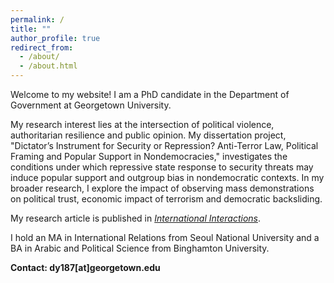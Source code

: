 ```yaml
---
permalink: /
title: ""
author_profile: true
redirect_from: 
  - /about/
  - /about.html
---
```


Welcome to my website! I am a PhD candidate in the Department of Government at Georgetown University. 

My research interest lies at the intersection of political violence, authoritarian resilience and public opinion. My dissertation project, "Dictator’s Instrument for Security or Repression? Anti-Terror Law, Political Framing and Popular Support in Nondemocracies," investigates the conditions under which repressive state response to security threats may induce popular support and outgroup bias in nondemocratic contexts. In my broader research, I explore the impact of observing mass demonstrations on political trust, economic impact of terrorism and democratic backsliding.

My research article is published in [_International Interactions_](https://www.tandfonline.com/doi/full/10.1080/03050629.2024.2374364).

I hold an MA in International Relations from Seoul National University and a BA in Arabic and Political Science from Binghamton University.

**Contact: dy187[at]georgetown.edu**
